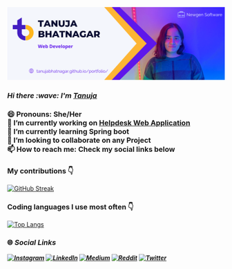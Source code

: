 <img src="Web Developer.png" width="1000px">
<h3><b><i>Hi there :wave:   I'm <a href="https://tanujabhatnagar.github.io/portfolio/">Tanuja</a></i></b><h3>

😄 Pronouns: She/Her </br>
🔭 I’m currently working on [Helpdesk Web Application](https://helpdesk.newgensoft.com/webdesktop/custom/customportal/login.jsp)  </br>
🌱 I’m currently learning Spring boot </br>
👯 I’m looking to collaborate on any Project </br>
📫 How to reach me: Check my social links below </br>

### My contributions :point_down:
[![GitHub Streak](https://streak-stats.demolab.com/?user=tanujabhatnagar)](https://git.io/streak-stats)

### Coding languages I use most often :point_down:
[![Top Langs](https://github-readme-stats.vercel.app/api/top-langs/?username=anuraghazra&layout=compact)](https://github.com/anuraghazra/github-readme-stats)

### <b>🌐 <i> Social Links<b><i>
[![Instagram](https://img.shields.io/badge/Instagram-E4405F?style=for-the-badge&logo=instagram&logoColor=white)](https://www.instagram.com/tanujabhatnagar_/)
[![LinkedIn](https://img.shields.io/badge/LinkedIn-0077B5?style=for-the-badge&logo=linkedin&logoColor=white)](https://www.linkedin.com/in/tanujabhatnagar/)
[![Medium](https://img.shields.io/badge/Medium-12100E?style=for-the-badge&logo=medium&logoColor=white)](https://tanujabhatnagar.medium.com/)
[![Reddit](https://img.shields.io/badge/Reddit-FF4500?style=for-the-badge&logo=reddit&logoColor=white)](https://www.reddit.com/user/tanujabhatnagar_/)
[![Twitter](https://img.shields.io/twitter/follow/TechieTanuja?logo=Twitter&style=for-the-badge)](https://twitter.com/TechieTanuja)



<!--
**tanujabhatnagar/tanujabhatnagar** is a ✨ _special_ ✨ repository because its `README.md` (this file) appears on your GitHub profile.

Here are some ideas to get you started:

-.
- 🤔 I’m looking for help with ...
- 💬 Ask me about ...
-  ...
- ...
- ⚡ Fun fact: ...
-->
